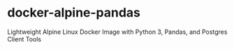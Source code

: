 # docker-alpine-pandas
Lightweight Alpine Linux Docker Image with Python 3, Pandas, and Postgres Client Tools
